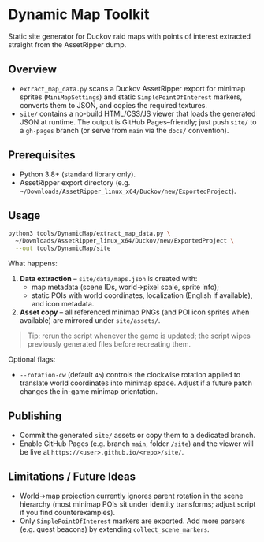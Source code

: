 # Dynamic Map Toolkit

Static site generator for Duckov raid maps with points of interest extracted straight from the AssetRipper dump.

## Overview
- `extract_map_data.py` scans a Duckov AssetRipper export for minimap sprites (`MiniMapSettings`) and static `SimplePointOfInterest` markers, converts them to JSON, and copies the required textures.
- `site/` contains a no-build HTML/CSS/JS viewer that loads the generated JSON at runtime. The output is GitHub Pages–friendly; just push `site/` to a `gh-pages` branch (or serve from `main` via the `docs/` convention).

## Prerequisites
- Python 3.8+ (standard library only).
- AssetRipper export directory (e.g. `~/Downloads/AssetRipper_linux_x64/Duckov/new/ExportedProject`).

## Usage
```bash
python3 tools/DynamicMap/extract_map_data.py \
  ~/Downloads/AssetRipper_linux_x64/Duckov/new/ExportedProject \
  --out tools/DynamicMap/site
```

What happens:
1. **Data extraction** – `site/data/maps.json` is created with:
   - map metadata (scene IDs, world→pixel scale, sprite info);
   - static POIs with world coordinates, localization (English if available), and icon metadata.
2. **Asset copy** – all referenced minimap PNGs (and POI icon sprites when available) are mirrored under `site/assets/`.

> Tip: rerun the script whenever the game is updated; the script wipes previously generated files before recreating them.

Optional flags:
- `--rotation-cw` (default `45`) controls the clockwise rotation applied to translate world coordinates into minimap space. Adjust if a future patch changes the in-game minimap orientation.

## Publishing
- Commit the generated `site/` assets or copy them to a dedicated branch.
- Enable GitHub Pages (e.g. branch `main`, folder `/site`) and the viewer will be live at `https://<user>.github.io/<repo>/site/`.

## Limitations / Future Ideas
- World→map projection currently ignores parent rotation in the scene hierarchy (most minimap POIs sit under identity transforms; adjust script if you find counterexamples).
- Only `SimplePointOfInterest` markers are exported. Add more parsers (e.g. quest beacons) by extending `collect_scene_markers`.
